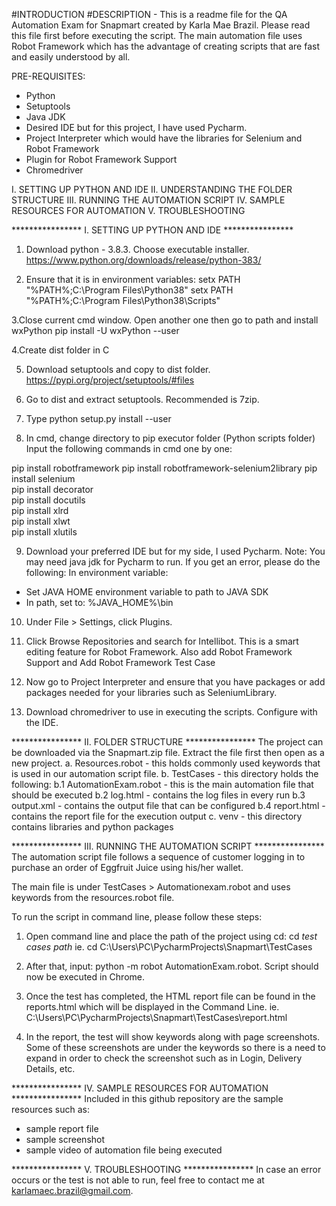 #INTRODUCTION
#DESCRIPTION - This is a readme file for the QA Automation Exam for Snapmart created by Karla Mae Brazil. Please read this file first before executing the script.
The main automation file uses Robot Framework which has the advantage of creating scripts that are fast and easily understood by all.

PRE-REQUISITES:
- Python 
- Setuptools
- Java JDK
- Desired IDE but for this project, I have used Pycharm.
- Project Interpreter which would have the libraries for Selenium and Robot Framework
- Plugin for Robot Framework Support
- Chromedriver

I. SETTING UP PYTHON AND IDE
II. UNDERSTANDING THE FOLDER STRUCTURE
III. RUNNING THE AUTOMATION SCRIPT
IV. SAMPLE RESOURCES FOR AUTOMATION
V. TROUBLESHOOTING


**************** I. SETTING UP PYTHON AND IDE ****************
1. Download python - 3.8.3. Choose executable installer.
https://www.python.org/downloads/release/python-383/

2. Ensure that it is in environment variables:
setx PATH "%PATH%;C:\Program Files\Python38"
setx PATH "%PATH%;C:\Program Files\Python38\Scripts"

3.Close current cmd window. Open another one then go to path and install wxPython
pip install -U wxPython --user

4.Create dist folder in C

5. Download setuptools and copy to dist folder.
https://pypi.org/project/setuptools/#files

6. Go to dist and extract setuptools. Recommended is 7zip.

7. Type python setup.py install --user

8. In cmd, change directory to pip executor folder (Python scripts folder)
Input the following commands in cmd one by one:

pip install robotframework
pip install robotframework-selenium2library
pip install selenium  
pip install decorator  
pip install docutils  
pip install xlrd  
pip install xlwt  
pip install xlutils

9. Download your preferred IDE but for my side, I used Pycharm.
Note: You may need java jdk for Pycharm to run. If you get an error, please do the following:
In environment variable:
- Set JAVA HOME environment variable to path to JAVA SDK
- In path, set to: %JAVA_HOME%\bin

10. Under File > Settings, click Plugins.

11. Click Browse Repositories and search for Intellibot. This is a smart editing feature for Robot Framework. Also add Robot Framework Support and Add Robot Framework Test Case

12. Now go to Project Interpreter and ensure that you have packages or add packages needed for your libraries such as SeleniumLibrary.

13. Download chromedriver to use in executing the scripts. Configure with the IDE.

**************** II. FOLDER STRUCTURE ****************
The project can be downloaded via the Snapmart.zip file. Extract the file first then open as a new project.
a. Resources.robot - this holds commonly used keywords that is used in our automation script file.
b. TestCases - this directory holds the following:
  b.1 AutomationExam.robot - this is the main automation file that should be executed
  b.2 log.html - contains the log files in every run
  b.3 output.xml - contains the output file that can be configured
  b.4 report.html - contains the report file for the execution output
c. venv - this directory contains libraries and python packages
  
**************** III. RUNNING THE AUTOMATION SCRIPT ****************
The automation script file follows a sequence of customer logging in to purchase an order of Eggfruit Juice using his/her wallet.

The main file is under TestCases > Automationexam.robot and uses keywords from the resources.robot file.

To run the script in command line, please follow these steps:
1. Open command line and place the path of the project using cd: cd *test cases path*
ie. cd C:\Users\PC\PycharmProjects\Snapmart\TestCases

2. After that, input: python -m robot AutomationExam.robot. Script should now be executed in Chrome.

3. Once the test has completed, the HTML report file can be found in the reports.html which will be displayed in the Command Line.
ie. C:\Users\PC\PycharmProjects\Snapmart\TestCases\report.html

4. In the report, the test will show keywords along with page screenshots. Some of these screenshots are under the keywords so there is a need to expand in order to check the screenshot such as in Login, Delivery Details, etc.

**************** IV. SAMPLE RESOURCES FOR AUTOMATION ****************
Included in this github repository are the sample resources such as:
- sample report file
- sample screenshot
- sample video of automation file being executed

**************** V. TROUBLESHOOTING ****************
In case an error occurs or the test is not able to run, feel free to contact me at karlamaec.brazil@gmail.com.




